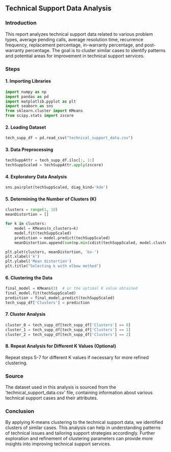 ## Technical Support Data Analysis

### Introduction

This report analyzes technical support data related to various problem types, average pending calls, average resolution time, recurrence frequency, replacement percentage, in-warranty percentage, and post-warranty percentage. The goal is to cluster similar cases to identify patterns and potential areas for improvement in technical support services.

### Steps

#### 1. Importing Libraries

```python
import numpy as np
import pandas as pd
import matplotlib.pyplot as plt
import seaborn as sns
from sklearn.cluster import KMeans
from scipy.stats import zscore
```

#### 2. Loading Dataset

```python
tech_supp_df = pd.read_csv("technical_support_data.csv")
```

#### 3. Data Preprocessing

```python
techSuppAttr = tech_supp_df.iloc[:, 1:]
techSuppScaled = techSuppAttr.apply(zscore)
```

#### 4. Exploratory Data Analysis

```python
sns.pairplot(techSuppScaled, diag_kind='kde')
```

#### 5. Determining the Number of Clusters (K)

```python
clusters = range(1, 10)
meanDistortion = []

for k in clusters:
    model = KMeans(n_clusters=k)
    model.fit(techSuppScaled)
    prediction = model.predict(techSuppScaled)
    meanDistortion.append(sum(np.min(cdist(techSuppScaled, model.cluster_centers_, 'euclidean'), axis=1)) / techSuppScaled.shape[0])

plt.plot(clusters, meanDistortion, 'bx-')
plt.xlabel('k')
plt.ylabel('Mean distortion')
plt.title("Selecting k with elbow method")
```

#### 6. Clustering the Data

```python
final_model = KMeans(3)  # or the optimal K value obtained
final_model.fit(techSuppScaled)
prediction = final_model.predict(techSuppScaled)
tech_supp_df['Clusters'] = prediction
```

#### 7. Cluster Analysis

```python
cluster_0 = tech_supp_df[tech_supp_df['Clusters'] == 0]
cluster_1 = tech_supp_df[tech_supp_df['Clusters'] == 1]
cluster_2 = tech_supp_df[tech_supp_df['Clusters'] == 2]
```

#### 8. Repeat Analysis for Different K Values (Optional)

Repeat steps 5-7 for different K values if necessary for more refined clustering.

### Source

The dataset used in this analysis is sourced from the 'technical_support_data.csv' file, containing information about various technical support cases and their attributes.

### Conclusion

By applying K-means clustering to the technical support data, we identified clusters of similar cases. This analysis can help in understanding patterns of technical issues and tailoring support strategies accordingly. Further exploration and refinement of clustering parameters can provide more insights into improving technical support services.
